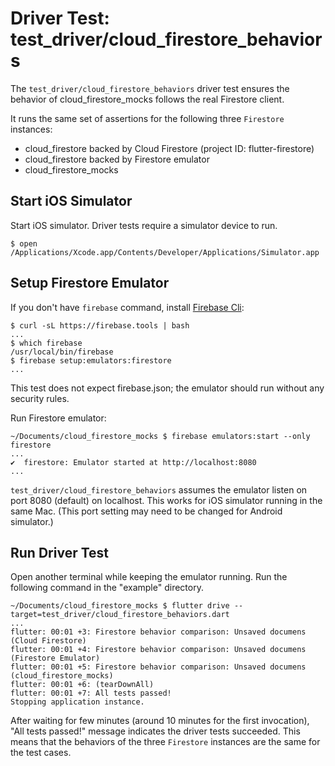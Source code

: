 
# Driver Test: test_driver/cloud_firestore_behaviors

The `test_driver/cloud_firestore_behaviors` driver test ensures the behavior of 
cloud_firestore_mocks follows the real Firestore client.

It runs the same set of assertions for the following three `Firestore` instances:

- cloud_firestore backed by Cloud Firestore (project ID: flutter-firestore)
- cloud_firestore backed by Firestore emulator
- cloud_firestore_mocks

## Start iOS Simulator

Start iOS simulator. Driver tests require a simulator device to run.

```
$ open /Applications/Xcode.app/Contents/Developer/Applications/Simulator.app
```

## Setup Firestore Emulator

If you don't have `firebase` command, install [Firebase Cli](https://firebase.google.com/docs/cli#install-cli-mac-linux):

```
$ curl -sL https://firebase.tools | bash
...
$ which firebase
/usr/local/bin/firebase
$ firebase setup:emulators:firestore
...
```

This test does not expect firebase.json; the emulator should run without any security rules.

Run Firestore emulator:

```
~/Documents/cloud_firestore_mocks $ firebase emulators:start --only firestore
...
✔  firestore: Emulator started at http://localhost:8080
...
```

`test_driver/cloud_firestore_behaviors` assumes the emulator listen on port
8080 (default) on localhost. This works for iOS simulator running in the same
Mac. (This port setting may need to be changed for Android simulator.)

## Run Driver Test

Open another terminal while keeping the emulator running.
Run the following command in the "example" directory.

```
~/Documents/cloud_firestore_mocks $ flutter drive --target=test_driver/cloud_firestore_behaviors.dart
...
flutter: 00:01 +3: Firestore behavior comparison: Unsaved documens (Cloud Firestore)
flutter: 00:01 +4: Firestore behavior comparison: Unsaved documens (Firestore Emulator)
flutter: 00:01 +5: Firestore behavior comparison: Unsaved documens (cloud_firestore_mocks)
flutter: 00:01 +6: (tearDownAll)
flutter: 00:01 +7: All tests passed!
Stopping application instance.
```

After waiting for few minutes (around 10 minutes for the first invocation),
"All tests passed!" message indicates the driver tests succeeded.
This means that the behaviors of the three `Firestore` instances are the same
for the test cases.

